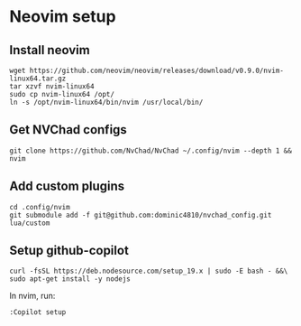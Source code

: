 # Neovim setup

## Install neovim
```
wget https://github.com/neovim/neovim/releases/download/v0.9.0/nvim-linux64.tar.gz
tar xzvf nvim-linux64
sudo cp nvim-linux64 /opt/
ln -s /opt/nvim-linux64/bin/nvim /usr/local/bin/
```

## Get NVChad configs
```
git clone https://github.com/NvChad/NvChad ~/.config/nvim --depth 1 && nvim
```

## Add custom plugins
```
cd .config/nvim
git submodule add -f git@github.com:dominic4810/nvchad_config.git lua/custom
```

## Setup github-copilot
```
curl -fsSL https://deb.nodesource.com/setup_19.x | sudo -E bash - &&\
sudo apt-get install -y nodejs
```

In nvim, run:
```
:Copilot setup
```

